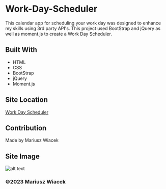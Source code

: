 # Work-Day-Scheduler
This calendar app for scheduling your work day was designed to enhance my skills using 3rd party API's. This project used BootStrap and jQuery as well as moment.js to create a Work Day Scheduler.

## Built With
* HTML
* CSS
* BootStrap
* jQuery
* Moment.js

## Site Location
[Work Day Scheduler](https://mariuszwiacek.github.io/Scheduler/)

## Contribution
Made by Mariusz Wiacek

## Site Image
![alt text](images/WorkDaySchedulerScreenShot.png)

### ©️2023 Mariusz Wiacek
